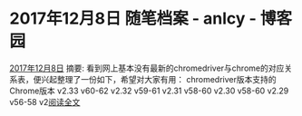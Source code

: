 
# 2017年12月8日 随笔档案 - anlcy - 博客园






[2017年12月8日](https://www.cnblogs.com/camilla/archive/2017/12/08.html)
摘要: 看到网上基本没有最新的chromedriver与chrome的对应关系表，便兴起整理了一份如下，希望对大家有用： chromedriver版本支持的Chrome版本 v2.33 v60-62 v2.32 v59-61 v2.31 v58-60 v2.30 v58-60 v2.29 v56-58 v2[阅读全文](https://www.cnblogs.com/camilla/p/8006571.html)


